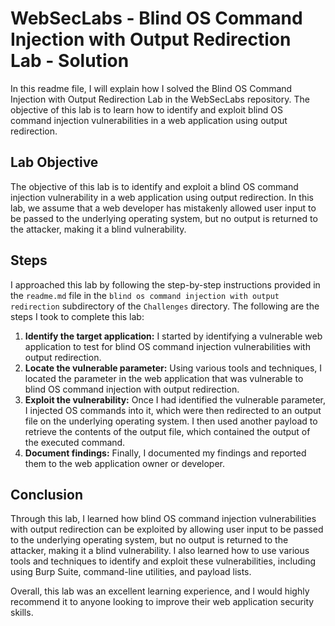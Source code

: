 # WebSecLabs - Blind OS Command Injection with Output Redirection Lab - Solution

In this readme file, I will explain how I solved the Blind OS Command Injection with Output Redirection Lab in the WebSecLabs repository. The objective of this lab is to learn how to identify and exploit blind OS command injection vulnerabilities in a web application using output redirection.

## Lab Objective

The objective of this lab is to identify and exploit a blind OS command injection vulnerability in a web application using output redirection. In this lab, we assume that a web developer has mistakenly allowed user input to be passed to the underlying operating system, but no output is returned to the attacker, making it a blind vulnerability.

## Steps

I approached this lab by following the step-by-step instructions provided in the `readme.md` file in the `blind os command injection with output redirection` subdirectory of the `Challenges` directory. The following are the steps I took to complete this lab:

1. **Identify the target application:** I started by identifying a vulnerable web application to test for blind OS command injection vulnerabilities with output redirection.
2. **Locate the vulnerable parameter:** Using various tools and techniques, I located the parameter in the web application that was vulnerable to blind OS command injection with output redirection.
3. **Exploit the vulnerability:** Once I had identified the vulnerable parameter, I injected OS commands into it, which were then redirected to an output file on the underlying operating system. I then used another payload to retrieve the contents of the output file, which contained the output of the executed command.
4. **Document findings:** Finally, I documented my findings and reported them to the web application owner or developer.

## Conclusion

Through this lab, I learned how blind OS command injection vulnerabilities with output redirection can be exploited by allowing user input to be passed to the underlying operating system, but no output is returned to the attacker, making it a blind vulnerability. I also learned how to use various tools and techniques to identify and exploit these vulnerabilities, including using Burp Suite, command-line utilities, and payload lists.

Overall, this lab was an excellent learning experience, and I would highly recommend it to anyone looking to improve their web application security skills.
